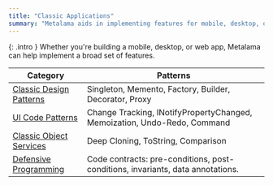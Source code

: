 ```yaml
---
title: "Classic Applications"
summary: "Metalama aids in implementing features for mobile, desktop, or web apps using design patterns, UI code patterns, and defensive programming."
---
```


{: .intro }
Whether you're building a mobile, desktop, or web app, Metalama can help implement a broad set of features.

| Category | Patterns |
|----------|----------|
| [Classic Design Patterns](design-patterns) | Singleton, Memento, Factory, Builder, Decorator, Proxy |
| [UI Code Patterns](ui) | Change Tracking, INotifyPropertyChanged, Memoization, Undo-Redo, Command |
| [Classic Object Services](object-services) | Deep Cloning, ToString, Comparison |
| [Defensive Programming](contracts) | Code contracts: pre-conditions, post-conditions, invariants, data annotations. |

